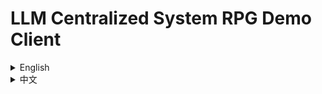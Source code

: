 # LLM Centralized System RPG Demo Client
<details>
<summary>English </summary>

An **RPG prototype built on UE5**, demonstrating **LLM-powered NPC intelligence, dynamic dialogue, and evolving relationships**.  
This repo is part of a Directed Study, focusing on **client-side dialogue pipelines, event systems, and prompt engineering**.

## 🌟 Highlights
- **Agent dialogue pipeline (client-side)**
  - Encapsulation of context (player actions, NPC state, scene info)  
  - Receives LLM-generated **JSON Schema** output  
  - Dispatches events: NPC dialogue, attitude change, relationship updates  

- **Event queue & behavior tree integration**
  - Event queue manages NPC interactions  
  - Prevents “busy conflicts” for coherent actions and dialogue  
  - Integrates seamlessly with Unity behavior trees  

- **Prompt engineering – Role framework (Starter / Intermediator / Recipients)**
  - Clarifies NPC roles for consistent event targeting  
  - Prevents confusion and conflicts in multi-party dialogue  

- **Prompt engineering – Persona consistency & controllability**
  - Strict JSON Schema + prompt-defined identities  
  - Keeps NPCs consistent across multi-turn dialogues  
  - Reduces hallucinations and off-topic outputs  

## 📐 Architecture
![System Architecture](https://github.com/user-attachments/assets/ba0b34da-e0c2-4edc-a81b-e15aa0d117ad)  
*Fig.1: Overall pipeline – context encapsulation → JSON Schema → LLM output → event dispatch → NPC response*  

![Event Dispatch Sequence](https://github.com/user-attachments/assets/691c6dfa-0c38-4f2a-bce7-b77bc5d43035)  
*Fig.2: Event queue and NPC behavior tree integration*  

## 📺 Demo
![Dialogue Example 1](https://github.com/user-attachments/assets/d14ea426-4d04-4284-9d32-3e0876c6ac5f)
![Dialogue Example 2](https://github.com/user-attachments/assets/d2a01c6b-5808-4c37-bdb6-3a3d8d49b2ca)  
*Fig.3 & 4: NPC dialogue and relationship evolution*  

![NPC In-Game Screenshot](/assets/npc-dialogue.png)  
*Fig.5: In-game scene*  

</details>


<details>
<summary>中文</summary>
一个基于 UE5 的 **RPG 游戏原型**，展示了 **大语言模型 (LLM) 驱动的智能 NPC、动态对话与关系演化**。  
本仓库是定向研究（Directed Study）的主要部分，重点在于 **客户端侧的对话管线实现、事件系统、提示词工程**。


## 🌟 亮点

- **Agent 对话管线（客户端实现）**  
  - 上下文封装（玩家动作、NPC 状态、场景信息）  
  - 接收 LLM 生成的 **JSON Schema** 输出  
  - 派发事件：NPC 对话、态度变化、关系值更新  

- **事件队列与行为树衔接**  
  - 使用事件队列管理 NPC 交互  
  - 防止“忙碌冲突”，保证动作和对话的连贯性  
  - 与 Unity 行为树逻辑无缝结合  

- **提示词工程 - 角色框架 (Starter / Intermediator / Recipients)**  
  - 明确 NPC 交互角色，保证事件目标与逻辑一致性  
  - 避免对话对象混乱与冲突
 
- **提示词工程 - Persona 保持 & 可控性**  
  - 严格 JSON Schema + Prompt 身份设定  
  - 确保 NPC 在多轮对话中保持角色一致性  
  - 降低幻觉与跑题现象
 


## 📐 架构
![系统架构图](https://github.com/user-attachments/assets/ba0b34da-e0c2-4edc-a81b-e15aa0d117ad)  
*图1：整体架构 – 客户端上下文封装JSON Schema → 发送至LLM → 接收LLM输出 → 事件派发 → NPC 响应*<br><br>

![事件派发系统时序图](https://github.com/user-attachments/assets/691c6dfa-0c38-4f2a-bce7-b77bc5d43035)
*图2：事件队列与 NPC 行为树衔接，保证交互有序*<br><br>

## 📺 演示
![NPC 对话示例1](https://github.com/user-attachments/assets/d14ea426-4d04-4284-9d32-3e0876c6ac5f)
![NPC 对话示例2](https://github.com/user-attachments/assets/d2a01c6b-5808-4c37-bdb6-3a3d8d49b2ca)
*图3 & 4：NPC 对话与关系值演化示例*<br><br>

![NPC 对话示例](/assets/npc-dialogue.png)  
*图5：实机画面*<br><br>

</details>
